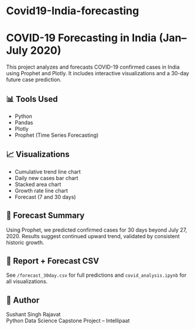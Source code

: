 # Covid19-India-forecasting
# COVID-19 Forecasting in India (Jan–July 2020)

This project analyzes and forecasts COVID-19 confirmed cases in India using Prophet and Plotly. It includes interactive visualizations and a 30-day future case prediction.

## 📊 Tools Used
- Python
- Pandas
- Plotly
- Prophet (Time Series Forecasting)

## 📈 Visualizations
- Cumulative trend line chart
- Daily new cases bar chart
- Stacked area chart
- Growth rate line chart
- Forecast (7 and 30 days)

## 🔮 Forecast Summary
Using Prophet, we predicted confirmed cases for 30 days beyond July 27, 2020. Results suggest continued upward trend, validated by consistent historic growth.

## 📄 Report + Forecast CSV
See `/forecast_30day.csv` for full predictions and `covid_analysis.ipynb` for all visualizations.

## 🧠 Author
Sushant Singh Rajavat  
Python Data Science Capstone Project – Intellipaat

